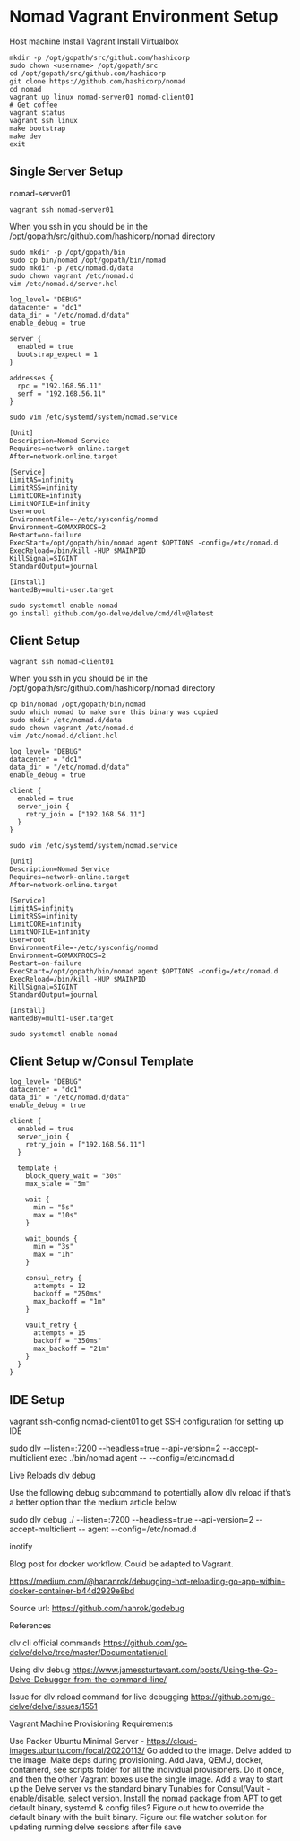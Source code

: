 # Nomad Vagrant Environment Setup

Host machine
Install Vagrant
Install Virtualbox

```shell
mkdir -p /opt/gopath/src/github.com/hashicorp
sudo chown <username> /opt/gopath/src
cd /opt/gopath/src/github.com/hashicorp
git clone https://github.com/hashicorp/nomad
cd nomad
vagrant up linux nomad-server01 nomad-client01
# Get coffee
vagrant status
vagrant ssh linux
make bootstrap
make dev
exit 
```

## Single Server Setup

nomad-server01

`vagrant ssh nomad-server01`

When you ssh in you should be in the /opt/gopath/src/github.com/hashicorp/nomad directory

```shell
sudo mkdir -p /opt/gopath/bin
sudo cp bin/nomad /opt/gopath/bin/nomad
sudo mkdir -p /etc/nomad.d/data
sudo chown vagrant /etc/nomad.d
vim /etc/nomad.d/server.hcl
```

```hcl
log_level= "DEBUG"
datacenter = "dc1"
data_dir = "/etc/nomad.d/data"
enable_debug = true

server {
  enabled = true
  bootstrap_expect = 1
}

addresses {
  rpc = "192.168.56.11"
  serf = "192.168.56.11"
}
```

`sudo vim /etc/systemd/system/nomad.service`

```shell
[Unit]
Description=Nomad Service
Requires=network-online.target
After=network-online.target

[Service]
LimitAS=infinity
LimitRSS=infinity
LimitCORE=infinity
LimitNOFILE=infinity
User=root
EnvironmentFile=-/etc/sysconfig/nomad
Environment=GOMAXPROCS=2
Restart=on-failure
ExecStart=/opt/gopath/bin/nomad agent $OPTIONS -config=/etc/nomad.d
ExecReload=/bin/kill -HUP $MAINPID
KillSignal=SIGINT
StandardOutput=journal

[Install]
WantedBy=multi-user.target
```

```shell
sudo systemctl enable nomad
go install github.com/go-delve/delve/cmd/dlv@latest
```

## Client Setup

`vagrant ssh nomad-client01`

When you ssh in you should be in the /opt/gopath/src/github.com/hashicorp/nomad directory

```shell
cp bin/nomad /opt/gopath/bin/nomad
sudo which nomad to make sure this binary was copied
sudo mkdir /etc/nomad.d/data
sudo chown vagrant /etc/nomad.d
vim /etc/nomad.d/client.hcl
```

```hcl
log_level= "DEBUG"
datacenter = "dc1"
data_dir = "/etc/nomad.d/data"
enable_debug = true

client {
  enabled = true
  server_join {
    retry_join = ["192.168.56.11"]
  }
}
```

`sudo vim /etc/systemd/system/nomad.service`

```shell
[Unit]
Description=Nomad Service
Requires=network-online.target
After=network-online.target

[Service]
LimitAS=infinity
LimitRSS=infinity
LimitCORE=infinity
LimitNOFILE=infinity
User=root
EnvironmentFile=-/etc/sysconfig/nomad
Environment=GOMAXPROCS=2
Restart=on-failure
ExecStart=/opt/gopath/bin/nomad agent $OPTIONS -config=/etc/nomad.d
ExecReload=/bin/kill -HUP $MAINPID
KillSignal=SIGINT
StandardOutput=journal

[Install]
WantedBy=multi-user.target
```

```shell
sudo systemctl enable nomad
```

## Client Setup w/Consul Template

```hcl
log_level= "DEBUG"
datacenter = "dc1"
data_dir = "/etc/nomad.d/data"
enable_debug = true

client {
  enabled = true
  server_join {
    retry_join = ["192.168.56.11"]
  }

  template {
    block_query_wait = "30s"
    max_stale = "5m"

    wait {
      min = "5s"
      max = "10s"
    }

    wait_bounds {
      min = "3s"
      max = "1h"
    }

    consul_retry {
      attempts = 12
      backoff = "250ms"
      max_backoff = "1m"
    }

    vault_retry {
      attempts = 15
      backoff = "350ms"
      max_backoff = "21m"
    }
  }
}
```

## IDE Setup

vagrant ssh-config nomad-client01 to get SSH configuration for setting up IDE

sudo dlv --listen=:7200 --headless=true --api-version=2 --accept-multiclient exec ./bin/nomad agent -- --config=/etc/nomad.d

Live Reloads
dlv debug

Use the following debug subcommand to potentially allow dlv reload if that’s a better option than the medium article below

sudo dlv debug ./ --listen=:7200 --headless=true --api-version=2 --accept-multiclient -- agent --config=/etc/nomad.d

inotify 

Blog post for docker workflow. Could be adapted to Vagrant.

https://medium.com/@hananrok/debugging-hot-reloading-go-app-within-docker-container-b44d2929e8bd

Source url: https://github.com/hanrok/godebug

References

dlv cli official commands
https://github.com/go-delve/delve/tree/master/Documentation/cli

Using dlv debug https://www.jamessturtevant.com/posts/Using-the-Go-Delve-Debugger-from-the-command-line/

Issue for dlv reload command for live debugging
https://github.com/go-delve/delve/issues/1551

Vagrant Machine Provisioning Requirements

Use Packer
Ubuntu Minimal Server - https://cloud-images.ubuntu.com/focal/20220113/
Go added to the image.
Delve added to the image.
Make deps during provisioning.
Add Java, QEMU, docker, containerd, see scripts folder for all the individual provisioners.
Do it once, and then the other Vagrant boxes use the single image.
Add a way to start up the Delve server vs the standard binary
Tunables for Consul/Vault - enable/disable, select version.
Install the nomad package from APT to get default binary, systemd & config files?
Figure out how to override the default binary with the built binary.
Figure out file watcher solution for updating running delve sessions after file save

